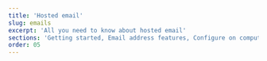 ```yaml
---
title: 'Hosted email'
slug: emails
excerpt: 'All you need to know about hosted email'
sections: 'Getting started, Email address features, Configure on computer, Configure on smartphone, Configure an email service, Troubleshooting, Migration'
order: 05
---
```

